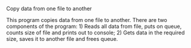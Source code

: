 Copy data from one file to another

This program copies data from one file to another. There are two components of the program: 1) Reads all data from file, puts on queue, counts size of file and prints out to console; 2) Gets data in the required size, saves it to another file and frees queue.

